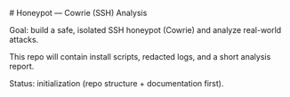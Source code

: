\# Honeypot — Cowrie (SSH) Analysis



Goal: build a safe, isolated SSH honeypot (Cowrie) and analyze real-world attacks.

This repo will contain install scripts, redacted logs, and a short analysis report.



Status: initialization (repo structure + documentation first).




